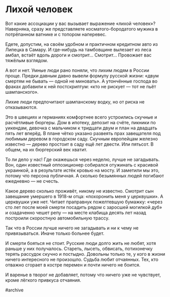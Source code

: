 
# Лихой человек

Вот какие ассоциации у вас вызывает выражение «лихой человек»? Наверняка, сразу же представляете косматого-бородатого мужика в потрёпанном ватнике и с топором наперевес.

Едете, допустим, на своём удобном и практичном кредитном авто из Липецка в Самару. И где-нибудь на тамбовщине вылезает из леса амбал, встаёт вдоль дороги и смотрит… Смотрит… Провожает вас тяжёлым взглядом.

А вот и нет. Умные люди рано поняли, что лихим людям в России проще. Предки давным давно вывели формулу русской жизни: «двум смертям не бывать — одной не миновать». А утончённые господа во фраках добавили к ней постскриптум: «кто не рискует — тот не пьёт шампанского». 

Лихие люди предпочитают шампанскому водку, но от риска не отказываются.

Это в швециях и германиях комфортнее всего устроились скучные и расчётливые бюргеры. Дом в ипотеку, депозит на счёте, пикники по уикендам, девочка с мальчиком к тридцати двум и план на двадцать пять лет вперёд. В плане чётко указано развеять прах завещателя под любимым деревом в городском саду. Скучным европейцам железно известно — дерево простоит в саду ещё лет двести. Или пятьсот. В общем, на их бюргерский век хватит.

То ли дело у нас! Где окажешься через неделю, лучше не загадывать. Вон, один известный оппозиционер собирался отужинать с красивой украинкой, а в результате истёк кровью на мосту. И заметили мы это, потому что персона публичная. А сколько безымянных людей погибают ежедневно — не счесть.

Какое дерево сколько проживёт, никому не известно. Смотрит сын завещание умершего в 1918-м отца: «похоронить меня у церквушки». А церквушки уже нет. Читает праправнук пожелтевшую бумажку: «через сто лет после моей смерти посадить рядом с заросшей могилкой дуб» и озадаченно чешет репу — на месте клабища десять лет назад построили скоростную автомобильную трассу.

Так что в России лучше ничего не загадывать и ни к чему не привязываться. Иначе только больнее будет.

И смерти бояться не стоит. Русские люди долго жить не любят, хотя раньше у них получалось. Стареть, лысеть, обвисать, потихонечку терять рассудок скучно и постыдно. Довольны только те, у кого в жизни ничего интересного не произошло. Судьба любит отчаянных. Тех, кто отважно сгорает в костре перемен и почти ничего не боится.

И варенье в творог не добавляет, потому что ничего уже не чувствует, кроме лёгкого привкуса отчаяния.


#archive